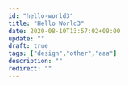 ```yaml
---
id: "hello-world3"
title: "Hello World3"
date: 2020-08-10T13:57:02+09:00
update: ""
draft: true
tags: ["design","other","aaa"]
description: ""
redirect: ""
---
```

